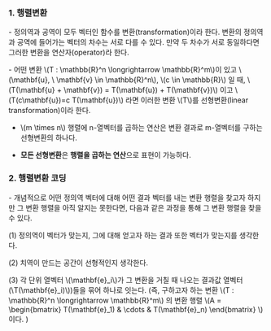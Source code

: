 ### 1. 행렬변환

\- 정의역과 공역이 모두 벡터인 함수를 변환(transformation)이라 한다. 변환의 정의역과 공역에 들어가는 벡터의 차수는 서로 다를 수 있다. 만약 두 차수가 서로 동일하다면 그러한 변환을 연산자(operator)라 한다.

\- 어떤 변환 \\(T : \mathbb{R}^n \longrightarrow \mathbb{R}^m\\)이 있고 \\(\mathbf{u}, \ \mathbf{v} \in \mathbb{R}^n\\), \\(c \in \mathbb{R}\\) 일 때, \\(T(\mathbf{u} + \mathbf{v}) = T(\mathbf{u}) + T(\mathbf{v})\\) 이고 \\(T(c\mathbf{u})=c T(\mathbf{u})\\) 라면 이러한 변환 \\(T\\)를 선형변환(linear transformation)이라 한다.

- \\(m \times n\\) 행렬에 n-열벡터를 곱하는 연산은 변환 결과로 m-열벡터를 구하는 선형변환의 하나다.

- **모든 선형변환**은 **행렬을 곱하는 연산**으로 표현이 가능하다.



### 2. 행렬변환 코딩

\- 개념적으로 어떤 정의역 벡터에 대해 어떤 결과 벡터를 내는 변환 행렬을 찾고자 하지만 그 변환 행렬을 아직 알지는 못한다면, 다음과 같은 과정을 통해 그 변환 행렬을 찾을 수 있다.

(1) 정의역이 벡터가 맞는지, 그에 대해 얻고자 하는 결과 또한 벡터가 맞는지를 생각한다.

(2) 치역이 만드는 공간이 선형적인지 생각한다.

(3) 각 단위 열벡터 \\(\mathbf{e}_i\\)가 그 변환을 거칠 때 나오는 결과값 열벡터(\\T(\mathbf{e}_i)\\))들을 묶어 하나로 잇는다. (즉, 구하고자 하는 변환 \\(T : \mathbb{R}^n \longrightarrow \mathbb{R}^m\\) 의 변환 행렬 \\(A = \begin{bmatrix} T(\mathbf{e}_1) & \cdots & T(\mathbf{e}_n) \end{bmatrix} \\) 이다. )